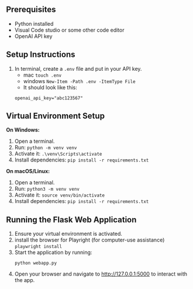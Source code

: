 ## Prerequisites 
* Python installed
* Visual Code studio or some other code editor
* OpenAI API key

## Setup Instructions
1. In terminal, create a `.env` file and put in your API key.
    * mac `touch .env`
    * windows `New-Item -Path .env -ItemType File` 
    * It should look like this:
    ```
    openai_api_key="abc123567"
    ```

## Virtual Environment Setup

**On Windows:**
1. Open a terminal.
2. Run: `python -m venv venv`
3. Activate it: `.\venv\Scripts\activate`
4. Install dependencies: `pip install -r requirements.txt`

**On macOS/Linux:**
1. Open a terminal.
2. Run: `python3 -m venv venv`
3. Activate it: `source venv/bin/activate`
4. Install dependencies: `pip install -r requirements.txt`

## Running the Flask Web Application
1. Ensure your virtual environment is activated.
1. install the browser for Playright (for computer-use assistance) `playwright install`
2. Start the application by running:
   ```
   python webapp.py
   ```
3. Open your browser and navigate to http://127.0.0.1:5000 to interact with the app.